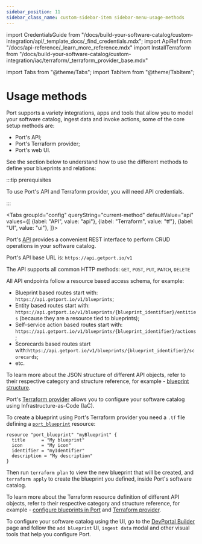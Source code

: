```yaml
---
sidebar_position: 11
sidebar_class_name: custom-sidebar-item sidebar-menu-usage-methods
---
```


import CredentialsGuide from "/docs/build-your-software-catalog/custom-integration/api/\_template_docs/\_find_credentials.mdx";
import ApiRef from "/docs/api-reference/\_learn_more_reference.mdx"
import InstallTerraform from "/docs/build-your-software-catalog/custom-integration/iac/terraform/\_terraform_provider_base.mdx"

import Tabs from "@theme/Tabs";
import TabItem from "@theme/TabItem";

# Usage methods

Port supports a variety integrations, apps and tools that allow you to model your software catalog, ingest data and invoke actions, some of the core setup methods are:

- Port's API;
- Port's Terraform provider;
- Port's web UI.

See the section below to understand how to use the different methods to define your blueprints and relations:

:::tip prerequisites

To use Port's API and Terraform provider, you will need API credentials.

<CredentialsGuide />
:::

<Tabs groupId="config" queryString="current-method" defaultValue="api" values={[
{label: "API", value: "api"},
{label: "Terraform", value: "tf"},
{label: "UI", value: "ui"},
]}>

<TabItem value="api">

Port's [API](/api-reference/api-reference.mdx) provides a convenient REST interface to perform CRUD operations in your software catalog.

Port's API base URL is: `https://api.getport.io/v1`

The API supports all common HTTP methods: `GET`, `POST`, `PUT`, `PATCH`, `DELETE`

All API endpoints follow a resource based access schema, for example:

- Blueprint based routes start with: `https://api.getport.io/v1/blueprints`;
- Entity based routes start with: `https://api.getport.io/v1/blueprints/{blueprint_identifier}/entities` (because they are a resource tied to blueprints);
- Self-service action based routes start with: `https://api.getport.io/v1/blueprints/{blueprint_identifier}/actions`;
- Scorecards based routes start with:`https://api.getport.io/v1/blueprints/{blueprint_identifier}/scorecards`;
- etc.

To learn more about the JSON structure of different API objects, refer to their respective category and structure reference, for example - [blueprint structure](/build-your-software-catalog/customize-integrations/configure-data-model/setup-blueprint/setup-blueprint.md#blueprint-structure).

<ApiRef />

</TabItem>

<TabItem value="tf">

Port's [Terraform provider](https://registry.terraform.io/providers/port-labs/port-labs/) allows you to configure your software catalog using Infrastructure-as-Code (IaC).

<InstallTerraform />

To create a blueprint using Port's Terraform provider you need a `.tf` file defining a [`port_blueprint`](https://registry.terraform.io/providers/port-labs/port-labs/latest/docs/resources/port_blueprint) resource:

```hcl showLineNumbers
resource "port_blueprint" "myBlueprint" {
  title      = "My blueprint"
  icon       = "My icon"
  identifier = "myIdentifier"
  description = "My description"
}
```

Then run `terraform plan` to view the new blueprint that will be created, and `terraform apply` to create the blueprint you defined, inside Port's software catalog.

To learn more about the Terraform resource definition of different API objects, refer to their respective category and structure reference, for example - [configure blueprints in Port](/build-your-software-catalog/customize-integrations/configure-data-model/setup-blueprint/setup-blueprint.md?definition=tf#configure-blueprints-in-port) and [Terraform provider](/build-your-software-catalog/custom-integration/iac/terraform/terraform.md).

</TabItem>

<TabItem value="ui">

To configure your software catalog using the UI, go to the [DevPortal Builder](https://app.getport.io/settings) page and follow the `add blueprint` UI, `ingest data` modal and other visual tools that help you configure Port.

</TabItem>

</Tabs>
